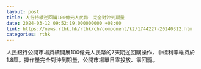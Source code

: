 ```yaml
---
layout: post
title: 人行持續逆回購100億元人民幣　完全對沖到期量
date: 2024-03-12 09:52:19.000000000 +08:00
link: https://news.rthk.hk/rthk/ch/component/k2/1744227-20240312.htm
categories: rthk
---
```


人民銀行公開市場持續開展100億元人民幣的7天期逆回購操作，中標利率維持於1.8厘。操作量完全對沖到期量，公開市場單日零投放、零回籠。
